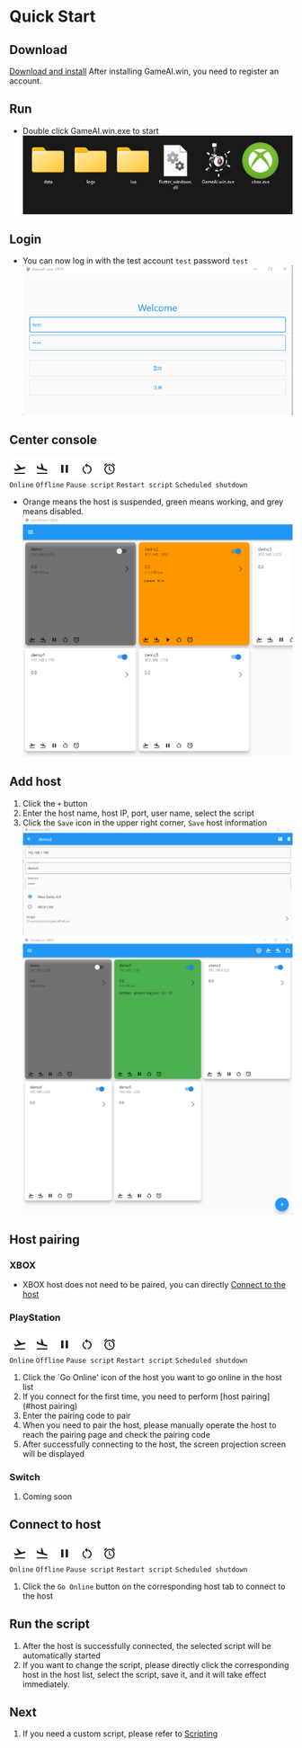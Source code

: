 # Quick Start

## Download
[Download and install](install.md) After installing GameAI.win, you need to register an account. 

## Run
* Double click GameAI.win.exe to start   
![folder](/console/folder.png)   

## Login
* You can now log in with the test account `test` password `test`   
![login](/console/login.png)   

## Center console
![online](/console/online.png)  
`Online` `Offline` `Pause script` `Restart script` `Scheduled shutdown`  
* Orange means the host is suspended, green means working, and grey means disabled.  
![pause](/console/pause.png) 

## Add host
1. Click the `+` button
1. Enter the host name, host IP, port, user name, select the script   
1. Click the `Save` icon in the upper right corner, `Save` host information    
![add_console](/console/add_console.png)   
![main](/console/main.png)    


## Host pairing   
### XBOX   
* XBOX host does not need to be paired, you can directly [Connect to the host](#connect-to-host)

### PlayStation 
![online](/console/online.png)  
`Online` `Offline` `Pause script` `Restart script` `Scheduled shutdown`   
1. Click the `Go Online' icon of the host you want to go online in the host list
1. If you connect for the first time, you need to perform [host pairing] (#host pairing)
1. Enter the pairing code to pair
1. When you need to pair the host, please manually operate the host to reach the pairing page and check the pairing code 
1. After successfully connecting to the host, the screen projection screen will be displayed

### Switch
1. Coming soon


## Connect to host
![online](/console/online.png)   
`Online` `Offline` `Pause script` `Restart script` `Scheduled shutdown`
1. Click the `Go Online` button on the corresponding host tab to connect to the host

## Run the script  
1. After the host is successfully connected, the selected script will be automatically started  
1. If you want to change the script, please directly click the corresponding host in the host list, select the script, save it, and it will take effect immediately.  

## Next
1. If you need a custom script, please refer to [Scripting](/en_US/developer/base)

